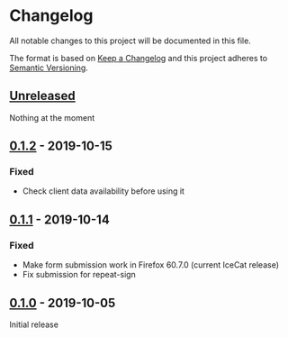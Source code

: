 # Changelog

All notable changes to this project will be documented in this file.

The format is based on [Keep a Changelog] and this project adheres to [Semantic Versioning].

## [Unreleased]

Nothing at the moment

## [0.1.2] - 2019-10-15

### Fixed

- Check client data availability before using it

## [0.1.1] - 2019-10-14

### Fixed

- Make form submission work in Firefox 60.7.0 (current IceCat release)
- Fix submission for repeat-sign

## [0.1.0] - 2019-10-05

Initial release

[Keep a Changelog]: https://keepachangelog.com/en/1.0.0/
[Semantic Versioning]: https://semver.org/spec/v2.0.0.html
[Unreleased]: https://gitlab.com/cherrypicker/librifyjs---change.org/compare/0.1.2...master
[0.1.2]: https://gitlab.com/cherrypicker/librifyjs---change.org/compare/0.1.1...0.1.2
[0.1.1]: https://gitlab.com/cherrypicker/librifyjs---change.org/compare/0.1.0...0.1.1
[0.1.0]: https://gitlab.com/cherrypicker/librifyjs---change.org/-/tags/0.1.0
